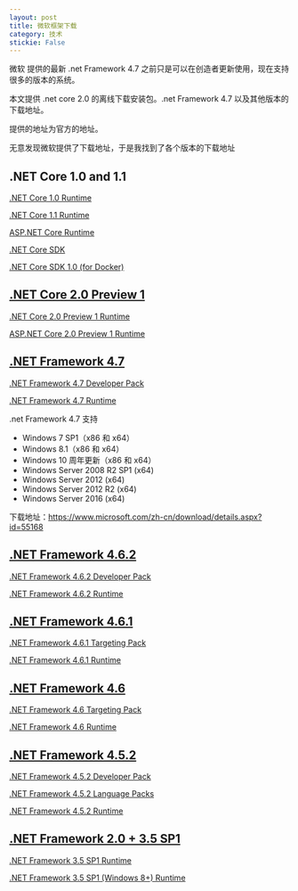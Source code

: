 ```yaml
---
layout: post
title: 微软框架下载 
category: 技术 
stickie: False
---
```


微软 提供的最新 .net Framework 4.7 之前只是可以在创造者更新使用，现在支持很多的版本的系统。

本文提供 .net core 2.0 的离线下载安装包。.net Framework 4.7 以及其他版本的下载地址。

提供的地址为官方的地址。

<!--more-->

无意发现微软提供了下载地址，于是我找到了各个版本的下载地址

## .NET Core 1.0 and 1.1

[.NET Core 1.0 Runtime](https://github.com/dotnet/core/releases/tag/1.0.4)

[.NET Core 1.1 Runtime](https://github.com/dotnet/core/releases/tag/1.1.1)

[ASP.NET Core Runtime](http://www.asp.net/get-started)

[.NET Core SDK](https://www.microsoft.com/net/download/core)

[.NET Core SDK 1.0 (for Docker)](https://www.microsoft.com/net/core#dockercmd)

## [.NET Core 2.0 Preview 1](https://blogs.msdn.microsoft.com/dotnet/2017/05/10/announcing-net-core-2-0-preview-1/)

[.NET Core 2.0 Preview 1 Runtime](https://github.com/dotnet/core/releases/tag/v2.0.0-preview1)

[ASP.NET Core 2.0 Preview 1 Runtime](https://blogs.msdn.microsoft.com/webdev/2017/05/10/aspnet-2-preview-1/)

## [.NET Framework 4.7](http://go.microsoft.com/fwlink/?LinkID=825321)

[.NET Framework 4.7 Developer Pack](http://go.microsoft.com/fwlink/?LinkId=825319 "The .NET 4.7 Developer pack includes 4.7 reference assemblies needed by Visual Studio and msbuild.")

[.NET Framework 4.7 Runtime](http://go.microsoft.com/fwlink/?LinkId=825299)

.net Framework 4.7 支持 

 - Windows 7 SP1（x86 和 x64）
 - Windows 8.1（x86 和 x64）
 - Windows 10 周年更新（x86 和 x64）
 - Windows Server 2008 R2 SP1 (x64)
 - Windows Server 2012 (x64)
 - Windows Server 2012 R2 (x64)
 - Windows Server 2016 (x64)

下载地址：https://www.microsoft.com/zh-cn/download/details.aspx?id=55168

## [.NET Framework 4.6.2](http://go.microsoft.com/fwlink/?LinkID=708776)


[.NET Framework 4.6.2 Developer Pack](http://go.microsoft.com/fwlink/?LinkId=780617 "The .NET 4.6.2 Developer pack includes 4.6.2 reference assemblies needed by Visual Studio and msbuild.")

[.NET Framework 4.6.2 Runtime](http://go.microsoft.com/fwlink/?LinkId=780597)


## [.NET Framework 4.6.1](http://blogs.msdn.com/b/dotnet/archive/2015/11/30/net-framework-4-6-1-is-now-available.aspx)


[.NET Framework 4.6.1 Targeting Pack](http://go.microsoft.com/fwlink/?LinkId=690706 "The .NET 4.6.1 Developer pack includes the 4.6.1 reference assemblies needed by Visual Studio and msbuild.")

[.NET Framework 4.6.1 Runtime](http://go.microsoft.com/fwlink/?LinkId=671729)

## [.NET Framework 4.6](http://blogs.msdn.com/b/dotnet/archive/2015/07/20/announcing-net-framework-4-6.aspx)


[.NET Framework 4.6 Targeting Pack](http://go.microsoft.com/fwlink/?LinkId=528261 "The .NET 4.6 Developer pack includes the 4.6 reference assemblies needed by Visual Studio and msbuild.")

[.NET Framework 4.6 Runtime](http://go.microsoft.com/fwlink/?LinkId=528259)

## [.NET Framework 4.5.2](http://go.microsoft.com/fwlink/?LinkID=309958)


[.NET Framework 4.5.2 Developer Pack](http://go.microsoft.com/fwlink/?LinkId=328857 "The .NET 4.5.2 Developer pack includes the .NET framework 4.5.2 runtime and targeting pack.")

[.NET Framework 4.5.2 Language Packs](http://go.microsoft.com/fwlink/?LinkId=328858 "Resources to support languages other than English.")

[.NET Framework 4.5.2 Runtime](http://go.microsoft.com/fwlink/?LinkId=397674)


## [.NET Framework 2.0 + 3.5 SP1](http://msdn.microsoft.com/library/w0x726c2(VS.90).aspx)


[.NET Framework 3.5 SP1 Runtime](http://go.microsoft.com/fwlink/?LinkID=229190)

[.NET Framework 3.5 SP1 (Windows 8+) Runtime](https://docs.microsoft.com/dotnet/framework/install/dotnet-35-windows-10)

  
